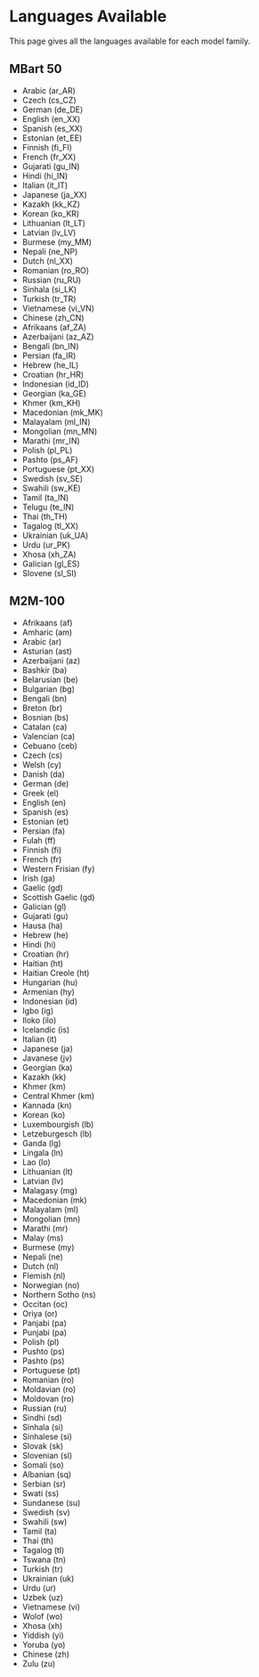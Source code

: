 # Languages Available

This page gives all the languages available for each model family.

## MBart 50

- Arabic (ar_AR)
- Czech (cs_CZ)
- German (de_DE)
- English (en_XX)
- Spanish (es_XX)
- Estonian (et_EE)
- Finnish (fi_FI)
- French (fr_XX)
- Gujarati (gu_IN)
- Hindi (hi_IN)
- Italian (it_IT)
- Japanese (ja_XX)
- Kazakh (kk_KZ)
- Korean (ko_KR)
- Lithuanian (lt_LT)
- Latvian (lv_LV)
- Burmese (my_MM)
- Nepali (ne_NP)
- Dutch (nl_XX)
- Romanian (ro_RO)
- Russian (ru_RU)
- Sinhala (si_LK)
- Turkish (tr_TR)
- Vietnamese (vi_VN)
- Chinese (zh_CN)
- Afrikaans (af_ZA)
- Azerbaijani (az_AZ)
- Bengali (bn_IN)
- Persian (fa_IR)
- Hebrew (he_IL)
- Croatian (hr_HR)
- Indonesian (id_ID)
- Georgian (ka_GE)
- Khmer (km_KH)
- Macedonian (mk_MK)
- Malayalam (ml_IN)
- Mongolian (mn_MN)
- Marathi (mr_IN)
- Polish (pl_PL)
- Pashto (ps_AF)
- Portuguese (pt_XX)
- Swedish (sv_SE)
- Swahili (sw_KE)
- Tamil (ta_IN)
- Telugu (te_IN)
- Thai (th_TH)
- Tagalog (tl_XX)
- Ukrainian (uk_UA)
- Urdu (ur_PK)
- Xhosa (xh_ZA)
- Galician (gl_ES)
- Slovene (sl_SI)


## M2M-100

- Afrikaans (af)
- Amharic (am)
- Arabic (ar)
- Asturian (ast)
- Azerbaijani (az)
- Bashkir (ba)
- Belarusian (be)
- Bulgarian (bg)
- Bengali (bn)
- Breton (br)
- Bosnian (bs)
- Catalan (ca)
- Valencian (ca)
- Cebuano (ceb)
- Czech (cs)
- Welsh (cy)
- Danish (da)
- German (de)
- Greek (el)
- English (en)
- Spanish (es)
- Estonian (et)
- Persian (fa)
- Fulah (ff)
- Finnish (fi)
- French (fr)
- Western Frisian (fy)
- Irish (ga)
- Gaelic (gd)
- Scottish Gaelic (gd)
- Galician (gl)
- Gujarati (gu)
- Hausa (ha)
- Hebrew (he)
- Hindi (hi)
- Croatian (hr)
- Haitian (ht)
- Haitian Creole (ht)
- Hungarian (hu)
- Armenian (hy)
- Indonesian (id)
- Igbo (ig)
- Iloko (ilo)
- Icelandic (is)
- Italian (it)
- Japanese (ja)
- Javanese (jv)
- Georgian (ka)
- Kazakh (kk)
- Khmer (km)
- Central Khmer (km)
- Kannada (kn)
- Korean (ko)
- Luxembourgish (lb)
- Letzeburgesch (lb)
- Ganda (lg)
- Lingala (ln)
- Lao (lo)
- Lithuanian (lt)
- Latvian (lv)
- Malagasy (mg)
- Macedonian (mk)
- Malayalam (ml)
- Mongolian (mn)
- Marathi (mr)
- Malay (ms)
- Burmese (my)
- Nepali (ne)
- Dutch (nl)
- Flemish (nl)
- Norwegian (no)
- Northern Sotho (ns)
- Occitan (oc)
- Oriya (or)
- Panjabi (pa)
- Punjabi (pa)
- Polish (pl)
- Pushto (ps)
- Pashto (ps)
- Portuguese (pt)
- Romanian (ro)
- Moldavian (ro)
- Moldovan (ro)
- Russian (ru)
- Sindhi (sd)
- Sinhala (si)
- Sinhalese (si)
- Slovak (sk)
- Slovenian (sl)
- Somali (so)
- Albanian (sq)
- Serbian (sr)
- Swati (ss)
- Sundanese (su)
- Swedish (sv)
- Swahili (sw)
- Tamil (ta)
- Thai (th)
- Tagalog (tl)
- Tswana (tn)
- Turkish (tr)
- Ukrainian (uk)
- Urdu (ur)
- Uzbek (uz)
- Vietnamese (vi)
- Wolof (wo)
- Xhosa (xh)
- Yiddish (yi)
- Yoruba (yo)
- Chinese (zh)
- Zulu (zu)
